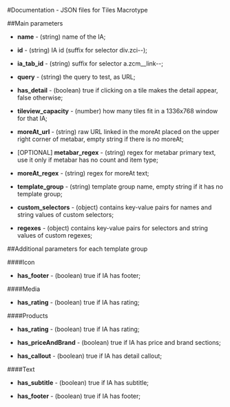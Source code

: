 #Documentation - JSON files for Tiles Macrotype

##Main parameters

* **name** - (string) name of the IA;

* **id** - (string) IA id (suffix for selector div.zci--);
 
* **ia_tab_id** - (string) suffix for selector a.zcm__link--;
 
* **query** - (string) the query to test, as URL;
 
* **has_detail** - (boolean) true if clicking on a tile makes the detail appear, false otherwise;
 
* **tileview_capacity** - (number) how many tiles fit in a 1336x768 window for that IA;
 
* **moreAt_url** - (string) raw URL linked in the moreAt placed on the upper right corner of metabar, empty string if there is no moreAt;

* [OPTIONAL] **metabar_regex** - (string) regex for metabar primary text, use it only if metabar has no count and item type;

* **moreAt_regex** - (string) regex for moreAt text;
 
* **template_group** - (string) template group name, empty string if it has no template group;
 
* **custom_selectors** - (object) contains key-value pairs for names and string values of custom selectors;

* **regexes** - (object) contains key-value pairs for selectors and string values of custom regexes;


##Additional parameters for each template group

####Icon

* **has_footer** - (boolean) true if IA has footer;

####Media

* **has_rating** - (boolean) true if IA has rating;

####Products

* **has_rating** - (boolean) true if IA has rating;

* **has_priceAndBrand** - (boolean) true if IA has price and brand sections;

* **has_callout** - (boolean) true if IA has detail callout;

####Text

* **has_subtitle** - (boolean) true if IA has subtitle;

* **has_footer** - (boolean) true if IA has footer;
